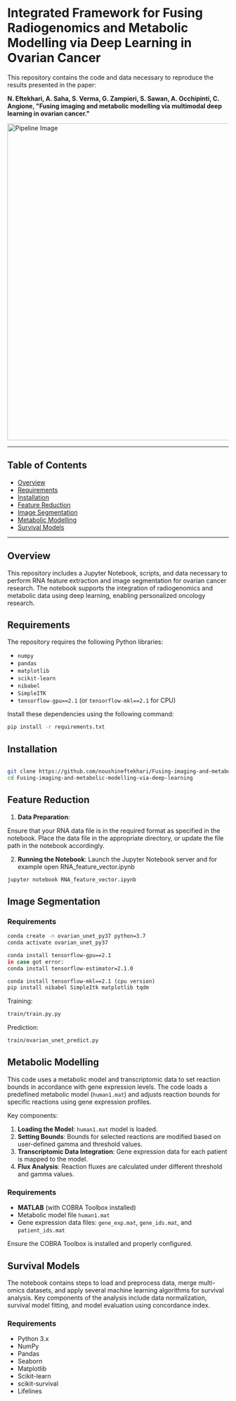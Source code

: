 
# Integrated Framework for Fusing Radiogenomics and Metabolic Modelling via Deep Learning in Ovarian Cancer

This repository contains the code and data necessary to reproduce the results presented in the paper:

**N. Eftekhari, A. Saha, S. Verma, G. Zampieri, S. Sawan, A. Occhipinti, C. Angione, "Fusing imaging and metabolic modelling via multimodal deep learning in ovarian cancer."**

<img src="Images/Fig1-pipeline.png" alt="Pipeline Image" width="720" style="display: block; margin-left: auto; margin-right: auto;"/>

---

## Table of Contents

- [Overview](#overview)
- [Requirements](#requirements)
- [Installation](#installation)
- [Feature Reduction](#feature-reduction)
- [Image Segmentation](#image-segmentation)
- [Metabolic Modelling](#metabolic-modelling)
- [Survival Models](#survival-models)


---

## Overview

This repository includes a Jupyter Notebook, scripts, and data necessary to perform RNA feature extraction and image segmentation for ovarian cancer research. The notebook supports the integration of radiogenomics and metabolic data using deep learning, enabling personalized oncology research.

## Requirements

The repository requires the following Python libraries:

- `numpy`
- `pandas`
- `matplotlib`
- `scikit-learn`
- `nibabel`
- `SimpleITK`
- `tensorflow-gpu==2.1` (or `tensorflow-mkl==2.1` for CPU)

Install these dependencies using the following command:

```bash
pip install -r requirements.txt
```

## Installation
```bash

git clone https://github.com/noushineftekhari/Fusing-imaging-and-metabolic-modelling-via-deep-learning.git
cd Fusing-imaging-and-metabolic-modelling-via-deep-learning
```

## Feature Reduction

1. **Data Preparation**:

Ensure that your RNA data file is in the required format as specified in the notebook.
Place the data file in the appropriate directory, or update the file path in the notebook accordingly.

2. **Running the Notebook**:
 Launch the Jupyter Notebook server and for example open RNA_feature_vector.ipynb
```bash
jupyter notebook RNA_feature_vector.ipynb

```




## Image Segmentation

### Requirements
```bash
conda create -n ovarian_unet_py37 python=3.7
conda activate ovarian_unet_py37

conda install tensorflow-gpu==2.1
in case got error:
conda install tensorflow-estimator=2.1.0

conda install tensorflow-mkl==2.1 (cpu version)
pip install nibabel SimpleItk matplotlib tqdm
```

Training: 
```bash
train/train.py.py
```

Prediction: 
```bash
train/ovarian_unet_predict.py
```


## Metabolic Modelling

This code uses a metabolic model and transcriptomic data to set reaction bounds in accordance with gene expression levels. The code loads a predefined metabolic model (`human1.mat`) and adjusts reaction bounds for specific reactions using gene expression profiles.

Key components:
1. **Loading the Model**: `human1.mat` model is loaded.
2. **Setting Bounds**: Bounds for selected reactions are modified based on user-defined gamma and threshold values.
3. **Transcriptomic Data Integration**: Gene expression data for each patient is mapped to the model.
4. **Flux Analysis**: Reaction fluxes are calculated under different threshold and gamma values.

### Requirements

- **MATLAB** (with COBRA Toolbox installed)
- Metabolic model file `human1.mat`
- Gene expression data files: `gene_exp.mat`, `gene_ids.mat`, and `patient_ids.mat`

Ensure the COBRA Toolbox is installed and properly configured. 

## Survival Models
The notebook contains steps to load and preprocess data, merge multi-omics datasets, and apply several machine learning algorithms for survival analysis. Key components of the analysis include data normalization, survival model fitting, and model evaluation using concordance index.


### Requirements

- Python 3.x
- NumPy
- Pandas
- Seaborn
- Matplotlib
- Scikit-learn
- scikit-survival
- Lifelines











